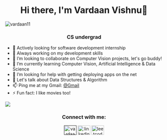 

<!--### Hi there 👋
**vardaan11/vardaan11** is a ✨ _special_ ✨ repository because its `README.md` (this file) appears on your GitHub profile.

Here are some ideas to get you started:

- 🔭 I’m currently working on ...
- 🌱 I’m currently learning ...
- 👯 I’m looking to collaborate on ...
- 🤔 I’m looking for help with ...
- 💬 Ask me about ...
- 📫 How to reach me: ...
- 😄 Pronouns: ...
- ⚡ Fun fact: ...
-->
<h1 align="center">Hi there, I'm Vardaan Vishnu👋</h1>
<p align="left"> <img src="https://komarev.com/ghpvc/?username=vardaan11&label=Profile%20views&color=0e75b6&style=fla" alt="vardaan11" /> </p>
<h3 align="center">CS undergrad</h3>

- 👀 Actively looking for software development internship
- 🔭 Always working on my development skills 
- 👯 I’m looking to collaborate on Computer Vision projects, let's go buddy!
- 🌱 I’m currently learning Computer Vision, Artificial Intelligence & Data Science
- 🤔 I’m looking for help with getting deploying apps on the net
- 💬 Let's talk about Data Structures & Algorithm
- 📫 Ping me at my Gmail:  [@Gmail](vardaan209@gmail.com)
- ⚡ Fun fact: I like movies too!

 
 <img src="https://github-readme-stats.vercel.app/api?username=vardaan11&&show_icons=true&title_color=ffffff&icon_color=bb2acf&text_color=daf7dc&bg_color=151515">


<h3 align="center">Connect with me:</h3>
<p align="center">
<a href="" target="_blank"><img align="center" src="" alt="vardaan11 Github Profile" height="30" width="40" /></a>
<a href="https://www.linkedin.com/in/vardaan11/" target="_blank"><img align="center" src="https://cdn.jsdelivr.net/npm/simple-icons@3.0.1/icons/linkedin.svg" alt="linkedin/vardaan11" height="30" width="40" /></a>
<a href="https://leetcode.com/vardaan11/" target="_blank"><img align="center" src="https://cdn.jsdelivr.net/npm/simple-icons@3.0.1/icons/leetcode.svg" alt="leetcode.com/vardaan11" height="30" width="40" /></a>
</p>
